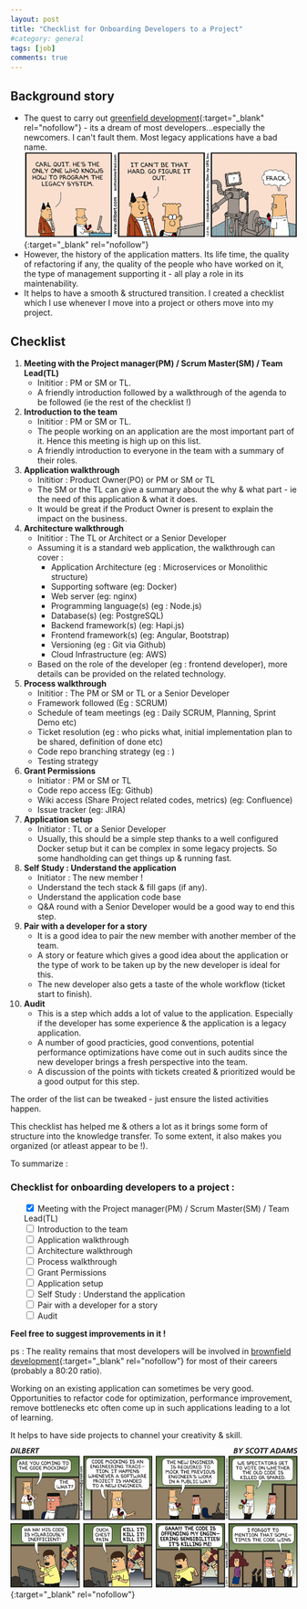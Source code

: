 ```yaml
---
layout: post
title: "Checklist for Onboarding Developers to a Project"
#category: general
tags: [job]
comments: true
---
```


## Background story
- The quest to carry out [greenfield development](https://en.wikipedia.org/wiki/Greenfield_project){:target="_blank" rel="nofollow"} - its a dream of most developers...especially the newcomers. I can't fault them. Most legacy applications have a bad name.
[!["Dilbert - Legacy code"](/assets/images/dilbert_legacy_dt061208.gif "Dilbert - Legacy code")](http://dilbert.com/strip/2006-12-08){:target="_blank" rel="nofollow"}
- However, the history of the application matters. Its life time, the quality of refactoring if any, the quality of the people who have worked on it, the type of management supporting it  - all play a role in its maintenability.
- It helps to have a smooth & structured transition. I created a checklist which I use whenever I move into a project or others move into my project.

## Checklist
1. **Meeting with the Project manager(PM) / Scrum Master(SM) / Team Lead(TL)**
    - Inititior : PM or SM or TL.
    - A friendly introduction followed by a walkthrough of the agenda to be followed (ie the rest of the checklist !)
2. **Introduction to the team**
    - Inititior : PM or SM or TL.
    - The people working on an application are the most important part of it. Hence this meeting is high up on this list.
    - A friendly introduction to everyone in the team with a summary of their roles.
3. **Application walkthrough**
    - Inititior : Product Owner(PO) or PM or SM or TL
    - The SM or the TL can give a summary about the why & what part - ie the need of this application & what it does.
    - It would be great if the Product Owner is present to explain the impact on the business.
4. **Architecture walkthrough**
    - Inititior : The TL or Architect or a Senior Developer
    - Assuming it is a standard web application, the walkthrough can cover :
        - Application Architecture (eg : Microservices or Monolithic structure)
        - Supporting software (eg: Docker)
        - Web server (eg: nginx)
        - Programming language(s) (eg : Node.js)
        - Database(s) (eg: PostgreSQL)
        - Backend framework(s) (eg: Hapi.js)
        - Frontend framework(s) (eg: Angular, Bootstrap)
        - Versioning (eg : Git via Github)
        - Cloud Infrastructure (eg: AWS)
    - Based on the role of the developer (eg : frontend developer), more details can be provided on the related technology.
5. **Process walkthrough**
    - Inititior : The PM or SM or TL or a Senior Developer
    - Framework followed (Eg : SCRUM)
    - Schedule of team meetings (eg : Daily SCRUM, Planning, Sprint Demo etc)
    - Ticket resolution (eg : who picks what, initial implementation plan to be shared, definition of done etc)
    - Code repo branching strategy (eg : )
    - Testing strategy
6. **Grant Permissions**
    - Initiator : PM or SM or TL
    - Code repo access (Eg: Github)
    - Wiki access (Share Project related codes, metrics) (eg: Confluence)
    - Issue tracker (eg: JIRA)
7. **Application setup**
    - Initiator : TL or a Senior Developer
    - Usually, this should be a simple step thanks to a well configured Docker setup but it can be complex in some legacy projects. So some handholding can get things up & running fast.
8. **Self Study : Understand the application**
    - Initiator : The new member !
    - Understand the tech stack & fill gaps (if any).
    - Understand the application code base
    - Q&A round with a Senior Developer would be a good way to end this step.
9. **Pair with a developer for a story**
    - It is a good idea to pair the new member with another member of the team.
    - A story or feature which gives a good idea about the application or the type of work to be taken up by the new developer is ideal for this. 
    - The new developer also gets a taste of the whole workflow (ticket start to finish).
10. **Audit**
    - This is a step which adds a lot of value to the application. Especially if the developer has some experience & the application is a legacy application.
    - A number of good practicies, good conventions, potential performance optimizations have come out in such audits since the new developer brings a fresh perspective into the team.
    - A discussion of the points with tickets created & prioritized would be a good output for this step.

The order of the list can be tweaked - just ensure the listed activities happen.

This checklist has helped me & others a lot as it brings some form of structure into the knowledge transfer.
To some extent, it also makes you organized (or atleast appear to be !).

To summarize :
### Checklist for onboarding developers to a project :
<ul class="contains-task-list">
    <input type="checkbox" class="task-list-item-checkbox" checked=""> Meeting with the Project manager(PM) / Scrum Master(SM) / Team Lead(TL)<br/>
    <input type="checkbox" class="task-list-item-checkbox" > Introduction to the team <br/>
    <input type="checkbox" class="task-list-item-checkbox" > Application walkthrough <br/>
    <input type="checkbox" class="task-list-item-checkbox" > Architecture walkthrough <br/>
    <input type="checkbox" class="task-list-item-checkbox" > Process walkthrough <br/>
    <input type="checkbox" class="task-list-item-checkbox" > Grant Permissions <br/>
    <input type="checkbox" class="task-list-item-checkbox" > Application setup <br/>
    <input type="checkbox" class="task-list-item-checkbox" > Self Study : Understand the application <br/>
    <input type="checkbox" class="task-list-item-checkbox" > Pair with a developer for a story <br/>
    <input type="checkbox" class="task-list-item-checkbox" > Audit <br/>
</ul>

**Feel free to suggest improvements in it !**

ps : The reality remains that most developers will be involved in [brownfield development](https://en.wikipedia.org/wiki/Brownfield_(software_development)){:target="_blank" rel="nofollow"} for most of their careers (probably a 80:20 ratio).

Working on an existing application can sometimes be very good. Opportunities to refactor code for optimization, performance improvement, remove bottlenecks etc often come up in such applications leading to a lot of learning. <br/>

It helps to have side projects to channel your creativity & skill.

[!["Dilbert - Code mocking"](/assets/images/dilbert_code_mocking_dt130224.jpg "Dilbert - Code mocking")](http://dilbert.com/strip/2013-02-24){:target="_blank" rel="nofollow"}
